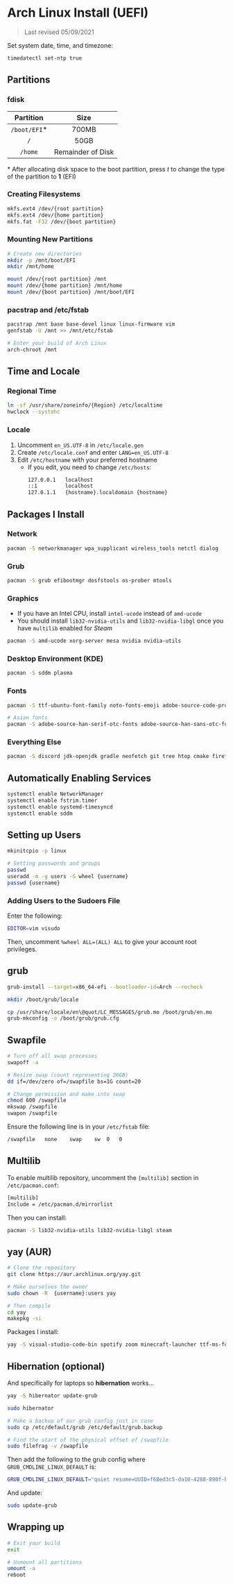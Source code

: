 # Arch Linux Install (UEFI)

> Last revised 05/09/2021

Set system date, time, and timezone:

```bash
timedatectl set-ntp true
```

## Partitions

### fdisk

| Partition    | Size              |
| :----------: | :---------------: |
| `/boot/EFI`* | 700MB             |
| `/`          | 50GB              |
| `/home`      | Remainder of Disk |

\* After allocating disk space to the boot partition, press *t* to change the type of the partition to **1** (EFI)

### Creating Filesystems

```bash
mkfs.ext4 /dev/{root partition}
mkfs.ext4 /dev/{home partition}
mkfs.fat -F32 /dev/{boot partition}
```

### Mounting New Partitions

```bash
# Create new directories
mkdir -p /mnt/boot/EFI
mkdir /mnt/home

mount /dev/{root partition} /mnt
mount /dev/{home partition} /mnt/home
mount /dev/{boot partition} /mnt/boot/EFI
```

### pacstrap and /etc/fstab

```bash
pacstrap /mnt base base-devel linux linux-firmware vim
genfstab -U /mnt >> /mnt/etc/fstab

# Enter your build of Arch Linux 
arch-chroot /mnt
```

## Time and Locale

### Regional Time

```bash
ln -sf /usr/share/zoneinfo/{Region} /etc/localtime
hwclock --systohc
```

### Locale

1. Uncomment `en_US.UTF-8` in `/etc/locale.gen`
2. Create `/etc/locale.conf` and enter `LANG=en_US.UTF-8`
3. Edit `/etc/hostname` with your preferred hostname
    - If you edit, you need to change `/etc/hosts`:
        ```bash
        127.0.0.1   localhost
        ::1         localhost
        127.0.1.1   {hostname}.localdomain {hostname}
        ```

## Packages I Install

### Network

```bash
pacman -S networkmanager wpa_supplicant wireless_tools netctl dialog 
```

### Grub

```bash
pacman -S grub efibootmgr dosfstools os-prober mtools
```

### Graphics

- If you have an Intel CPU, install `intel-ucode` instead of `amd-ucode`
- You should install `lib32-nvidia-utils` and `lib32-nvidia-libgl` once you have `multilib` enabled for *Steam*

```bash
pacman -S amd-ucode xorg-server mesa nvidia nvidia-utils
```

### Desktop Environment (KDE)

```bash
pacman -S sddm plasma
```

### Fonts

```bash
pacman -S ttf-ubuntu-font-family noto-fonts-emoji adobe-source-code-pro-fonts

# Asian fonts
pacman -S adobe-source-han-serif-otc-fonts adobe-source-han-sans-otc-fonts 
```

### Everything Else

```bash
pacman -S discord jdk-openjdk gradle neofetch git tree htop cmake firefox vlc libreoffice-fresh obs-studio partitionmanager alacritty konsole pcmanfm arc-gtk-theme lxappearance chromium gimp python-pip spectacle wget unzip zip ntfs-3g exfatprogs openssh lshw
```

## Automatically Enabling Services

```bash
systemctl enable NetworkManager
systemctl enable fstrim.timer
systemctl enable systemd-timesyncd
systemctl enable sddm
```

## Setting up Users

```bash
mkinitcpio -p linux

# Setting passwords and groups
passwd
useradd -m -g users -G wheel {username}
passwd {username}
```

### Adding Users to the Sudoers File

Enter the following:

```bash
EDITOR=vim visudo
```

Then, uncomment `%wheel ALL=(ALL) ALL` to give your account root privileges.

## grub

```bash
grub-install --target=x86_64-efi --bootloader-id=Arch --recheck

mkdir /boot/grub/locale

cp /usr/share/locale/en\@quot/LC_MESSAGES/grub.mo /boot/grub/en.mo
grub-mkconfig -o /boot/grub/grub.cfg
```

## Swapfile

```bash
# Turn off all swap processes
swapoff -a

# Resize swap (count representing 20GB)
dd if=/dev/zero of=/swapfile bs=1G count=20

# Change permission and make into swap
chmod 600 /swapfile
mkswap /swapfile
swapon /swapfile
```

Ensure the following line is in your `/etc/fstab` file:

```bash
/swapfile   none    swap    sw  0   0
```

## Multilib

To enable multilib repository, uncomment the `[multilib]` section in `/etc/pacman.conf`:

```bash
[multilib]
Include = /etc/pacman.d/mirrorlist
```

Then you can install:

```bash
pacman -S lib32-nvidia-utils lib32-nvidia-libgl steam
```

## yay (AUR)

```bash
# Clone the repository
git clone https://aur.archlinux.org/yay.git

# Make ourselves the owner
sudo chown -R  {username}:users yay

# Then compile
cd yay
makepkg -si
```

Packages I install:

```bash
yay -S visual-studio-code-bin spotify zoom minecraft-launcher ttf-ms-fonts
```

## Hibernation (optional)

And specifically for laptops so **hibernation** works...

```bash
yay -S hibernator update-grub
```

```bash
sudo hibernator

# Make a backup of our grub config just in case
sudo cp /etc/default/grub /etc/default/grub.backup

# Find the start of the physical offset of /swapfile
sudo filefrag -v /swapfile
```

Then add the following to the grub config where `GRUB_CMDLINE_LINUX_DEFAULT` is:

```bash
GRUB_CMDLINE_LINUX_DEFAULT="quiet resume=UUID=f68ed3c5-da10-4288-890f-b83d8763e85e resume_offset={physical offset}"
```
And update:

```bash
sudo update-grub
```

## Wrapping up

```bash
# Exit your build 
exit

# Unmount all partitions
umount -a
reboot
```
